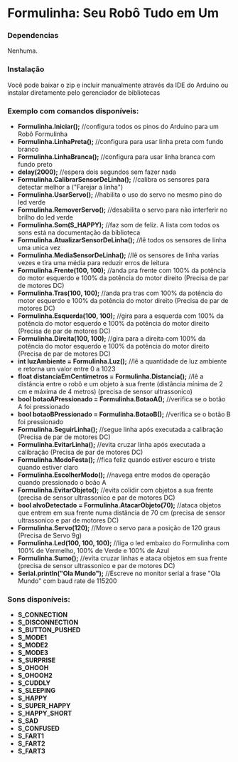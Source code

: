 # Formulinha: Seu Robô Tudo em Um



### Dependencias

Nenhuma.

### Instalação

Você pode baixar o zip e incluir manualmente através da IDE do Arduino ou instalar diretamente pelo gerenciador de bibliotecas

### Exemplo com comandos disponíveis:

   - **Formulinha.Iniciar();** //configura todos os pinos do Arduino para um Robô Formulinha
   - **Formulinha.LinhaPreta();** //configura para usar linha preta com fundo branco
   - **Formulinha.LinhaBranca();** //configura para usar linha branca com fundo preto
   - **delay(2000);** //espera dois segundos sem fazer nada
   - **Formulinha.CalibrarSensorDeLinha();** //calibra os sensores para detectar melhor a ("Farejar a linha")
   - **Formulinha.UsarServo();**                                //habilita o uso do servo no mesmo pino do led verde
   - **Formulinha.RemoverServo();**                             //desabilita o servo para não interferir no brilho do led verde
   - **Formulinha.Som(S_HAPPY);**                               //faz som de feliz. A lista com todos os sons está na documentação da biblioteca
   - **Formulinha.AtualizarSensorDeLinha();**                   //lê todos os sensores de linha uma unica vez
   - **Formulinha.MediaSensorDeLinha();**                       //lê os sensores de linha varias vezes e tira uma média para reduzir erros de leitura
   - **Formulinha.Frente(100, 100);**                           //anda pra frente com 100% da potência do motor esquerdo e 100% da potência do motor direito (Precisa de par de motores DC)
   - **Formulinha.Tras(100, 100);**                             //anda pra tras com 100% da potência do motor esquerdo e 100% da potência do motor direito (Precisa de par de motores DC)
   - **Formulinha.Esquerda(100, 100);**                         //gira para a esquerda com 100% da potência do motor esquerdo e 100% da potência do motor direito (Precisa de par de motores DC)
   - **Formulinha.Direita(100, 100);**                          //gira para a direita com 100% da potência do motor esquerdo e 100% da potência do motor direito (Precisa de par de motores DC)
   - **int luzAmbiente = Formulinha.Luz();**                    //lê a quantidade de luz ambiente e retorna um valor entre 0 a 1023
   - **float distanciaEmCentimetros = Formulinha.Distancia();** //lê a distância entre o robô e um objeto à sua frente (distância mínima de 2 cm e máxima de 4 metros) (precisa de sensor ultrassonico)
   - **bool botaoAPressionado = Formulinha.BotaoA();**          //verifica se o botão A foi pressionado
   - **bool botaoBPressionado = Formulinha.BotaoB();**          //verifica se o botão B foi pressionado
   - **Formulinha.SeguirLinha();**                              //segue linha após executada a calibração (Precisa de par de motores DC)
   - **Formulinha.EvitarLinha();**                              //evita cruzar linha após executada a calibração (Precisa de par de motores DC)
   - **Formulinha.ModoFesta();**                                //fica feliz quando estiver escuro e triste quando estiver claro
   - **Formulinha.EscolherModo();**                             //navega entre modos de operação quando pressionado o boão A
   - **Formulinha.EvitarObjeto();**                             //evita colidir com objetos a sua frente (precisa de sensor ultrassonico e par de motores DC)
   - **bool alvoDetectado = Formulinha.AtacarObjeto(70);**      //ataca objetos que entrem em sua frente numa distância de 70 cm (precisa de sensor ultrassonico e par de motores DC)
   - **Formulinha.Servo(120);**         //Move o servo para a posição de 120 graus (Precisa de Servo 9g)
   - **Formulinha.Led(100, 100, 100);** //liga o led embaixo do Formulinha com 100% de Vermelho, 100% de Verde e 100% de Azul
   - **Formulinha.Sumo();**             //evita cruzar linhas e ataca objetos em sua frente (precisa de sensor ultrassonico e par de motores DC)
   - **Serial.println("Ola Mundo");** //Escreve no monitor serial a frase "Ola Mundo" com baud rate de 115200

### Sons disponíveis:

- **S_CONNECTION**
- **S_DISCONNECTION**
- **S_BUTTON_PUSHED**
- **S_MODE1**
- **S_MODE2**
- **S_MODE3**
- **S_SURPRISE**
- **S_OHOOH**
- **S_OHOOH2**
- **S_CUDDLY**
- **S_SLEEPING**
- **S_HAPPY**
- **S_SUPER_HAPPY**
- **S_HAPPY_SHORT**
- **S_SAD**
- **S_CONFUSED**
- **S_FART1**
- **S_FART2**
- **S_FART3**

